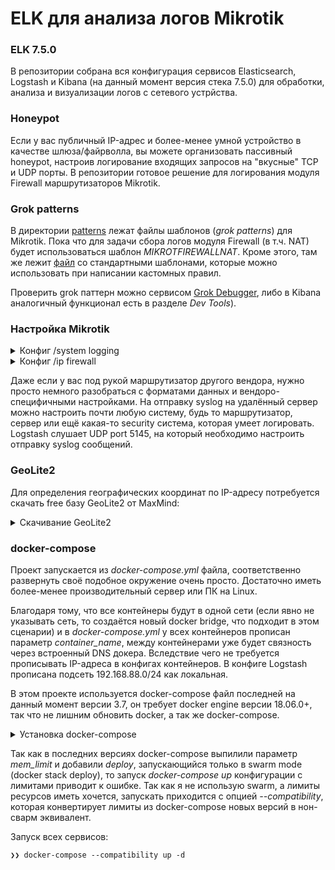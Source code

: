 # ELK для анализа логов Mikrotik

### ELK 7.5.0

В репозитории собрана вся конфигурация сервисов Elasticsearch, Logstash и Kibana (на данный момент версия стека 7.5.0) для обработки, анализа и визуализации логов с сетевого устрйства. 

### Honeypot

Если у вас публичный IP-адрес и более-менее умной устройство в качестве шлюза/файрволла, вы можете организовать пассивный honeypot, настроив логирование входящих запросов на "вкусные" TCP и UDP порты. В репозитории готовое решение для логирования модуля Firewall маршрутизаторов Mikrotik. 

### Grok patterns

В директории [patterns](https://github.com/mekhanme/elk-mikrot/tree/master/logstash/patterns) лежат файлы шаблонов (_grok patterns_) для Mikrotik. Пока что для задачи сбора логов модуля Firewall (в т.ч. NAT) будет использоваться шаблон _MIKROTFIREWALLNAT_. Кроме этого, там же лежит [файл](https://github.com/mekhanme/elk-mikrot/blob/master/logstash/patterns/grok-patterns) со стандартными шаблонами, которые можно использовать при написании кастомных правил.

Проверить grok паттерн можно сервисом [Grok Debugger](http://grokdebug.herokuapp.com/), либо в Kibana аналогичный функционал есть в разделе _Dev Tools_).

### Настройка Mikrotik

<details>
  <summary>Конфиг /system logging</summary>
  
```
/system logging action add remote=192.168.88.130 remote-port=5145 src-address=192.168.88.1 name=logstash target=remote
/system logging add action=logstash topics=info
```
  
</details>

<details>
  <summary>Конфиг /ip firewall</summary>
  
```
/ip firewall nat
add action=netmap chain=dstnat comment="HONEYPOT RDP" dst-port=3389 in-interface=bridge-wan log=yes log-prefix=honeypot_rdp protocol=tcp to-addresses=192.168.88.201 to-ports=3389
add action=netmap chain=dstnat comment="HONEYPOT ELASTIC" dst-port=9200 in-interface=bridge-wan log=yes log-prefix=honeypot_elastic protocol=tcp to-addresses=192.168.88.201 to-ports=9211
add action=netmap chain=dstnat comment=" HONEYPOT TELNET" dst-port=23 in-interface=bridge-wan log=yes log-prefix=honeypot_telnet protocol=tcp to-addresses=192.168.88.201 to-ports=2325
add action=netmap chain=dstnat comment="HONEYPOT DNS" dst-port=53 in-interface=bridge-wan log=yes log-prefix=honeypot_dns protocol=udp to-addresses=192.168.88.201 to-ports=9953
add action=netmap chain=dstnat comment="HONEYPOT FTP" dst-port=21 in-interface=bridge-wan log=yes log-prefix=honeypot_ftp protocol=tcp to-addresses=192.168.88.201 to-ports=9921
add action=netmap chain=dstnat comment="HONEYPOT SMTP" dst-port=25 in-interface=bridge-wan log=yes log-prefix=honeypot_smtp protocol=tcp to-addresses=192.168.88.201 to-ports=9925
add action=netmap chain=dstnat comment="HONEYPOT SMB" dst-port=445 in-interface=bridge-wan log=yes log-prefix=honeypot_smb protocol=tcp to-addresses=192.168.88.201 to-ports=9445
add action=netmap chain=dstnat comment="HONEYPOT MQTT" dst-port=1883 in-interface=bridge-wan log=yes log-prefix=honeypot_mqtt protocol=tcp to-addresses=192.168.88.201 to-ports=9883
add action=netmap chain=dstnat comment="HONEYPOT SIP" dst-port=5060 in-interface=bridge-wan log=yes log-prefix=honeypot_sip protocol=tcp to-addresses=192.168.88.201 to-ports=9060
add action=dst-nat chain=dstnat comment="HONEYPOT SSH" dst-port=22 in-interface=bridge-wan log=yes log-prefix=honeypot_ssh protocol=tcp to-addresses=192.168.88.201 to-ports=9922
```
  
</details>

Даже если у вас под рукой маршрутизатор другого вендора, нужно просто немного разобраться с форматами данных и вендоро-специфичными настройками. На отправку syslog на удалённый сервер можно настроить почти любую систему, будь то маршрутизатор, сервер или ещё какая-то security система, которая умеет логировать. Logstash слушает UDP port 5145, на который необходимо настроить отправку syslog сообщений.

### GeoLite2

Для определения географических координат по IP-адресу потребуется скачать free базу GeoLite2 от MaxMind:

<details>
  <summary>Скачивание GeoLite2</summary>
  
```
❯❯ cd elk-mikrot && mkdir logstash/geoip_db
❯❯ curl -O https://geolite.maxmind.com/download/geoip/database/GeoLite2-City-CSV.zip && unzip GeoLite2-City-CSV.zip -d logstash/geoip_db && rm -f GeoLite2-City-CSV.zip
❯❯ curl -O https://geolite.maxmind.com/download/geoip/database/GeoLite2-ASN-CSV.zip && unzip GeoLite2-ASN-CSV.zip -d logstash/geoip_db && rm -f GeoLite2-ASN-CSV.zip
```
</details>

### docker-compose

Проект запускается из _docker-compose.yml_ файла, соответственно развернуть своё подобное окружение очень просто. Достаточно иметь более-менее производительный сервер или ПК на Linux. 

Благодаря тому, что все контейнеры будут в одной сети (если явно не указывать сеть, то создаётся новый docker bridge, что подходит в этом сценарии) и в _docker-compose.yml_ у всех контейнеров прописан параметр _container_name_, между контейнерами уже будет связность через встроенный DNS докера. Вследствие чего не требуется прописывать IP-адреса в конфигах контейнеров. В конфиге Logstash прописана подсеть 192.168.88.0/24 как локальная.

В этом проекте используется docker-compose файл последней на данный момент версии 3.7, он требует docker engine версии 18.06.0+, так что не лишним обновить docker, а так же docker-compose.

<details>
  <summary>Установка docker-compose</summary>
  
```
❯❯ curl -L "https://github.com/docker/compose/releases/download/1.25.0/docker-compose-$(uname -s)-$(uname -m)" -o /usr/local/bin/docker-compose
❯❯ chmod +x /usr/local/bin/docker-compose
```
  
</details>

Так как в последних версиях docker-compose выпилили параметр _mem_limit_ и добавили _deploy_, запускающийся только в swarm mode (docker stack deploy), то запуск _docker-compose up_ конфигурации с лимитами приводит к ошибке. Так как я не использую swarm, а лимиты ресурсов иметь хочется, запускать приходится с опцией _--compatibility_, которая конвертирует лимиты из docker-compose новых версий в нон-сварм эквивалент.

Запуск всех сервисов:
```
❯❯ docker-compose --compatibility up -d
```
